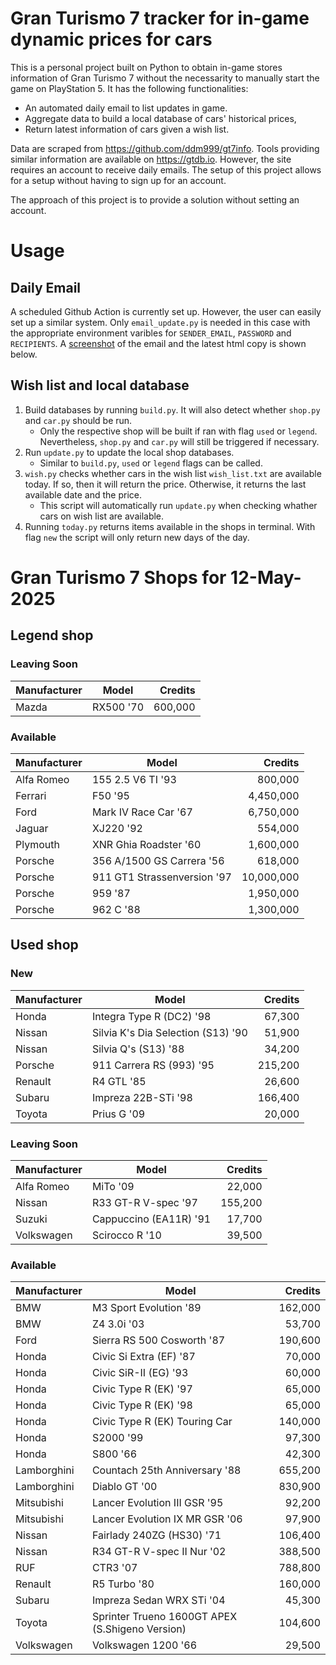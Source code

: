 # Gran Turismo 7 tracker for in-game dynamic prices for cars

This is a personal project built on Python to obtain in-game stores information of Gran Turismo 7 without the necessarity to manually start the game on PlayStation 5. It has the following functionalities:

- An automated daily email to list updates in game.
- Aggregate data to build a local database of cars' historical prices,
- Return latest information of cars given a wish list.

Data are scraped from https://github.com/ddm999/gt7info. Tools providing similar information are available on https://gtdb.io. However, the site requires an account to receive daily emails. The setup of this project allows for a setup without having to sign up for an account.

The approach of this project is to provide a solution without setting an account.

# Usage

## Daily Email

A scheduled Github Action is currently set up. However, the user can easily set up a similar system. Only `email_update.py` is needed in this case with the appropriate environment varibles for `SENDER_EMAIL`, `PASSWORD` and `RECIPIENTS`. A [screenshot](https://raw.githubusercontent.com/marcohoucheng/Gran-Turismo-7-Price-Tracker/main/data/email_screenshot.png) of the email and the latest html copy is shown below.

## Wish list and local database

1. Build databases by running `build.py`. It will also detect whether `shop.py` and `car.py` should be run.
    - Only the respective shop will be built if ran with flag `used` or `legend`. Nevertheless, `shop.py` and `car.py` will still be triggered if necessary.
2. Run `update.py` to update the local shop databases.
    - Similar to `build.py`, `used` or `legend` flags can be called.
3. `wish.py` checks whether cars in the wish list `wish_list.txt` are available today. If so, then it will return the price. Otherwise, it returns the last available date and the price.
    - This script will automatically run `update.py` when checking whather cars on wish list are available.
4. Running `today.py` returns items available in the shops in terminal. With flag `new` the script will only return new days of the day.


# Gran Turismo 7 Shops for 12-May-2025



## Legend shop

### Leaving Soon
 | Manufacturer | Model | Credits |
 | --- | --- | --: |
|Mazda|RX500 '70|600,000|

### Available
 | Manufacturer | Model | Credits |
 | --- | --- | --: |
|Alfa Romeo|155 2.5 V6 TI '93|800,000|
|Ferrari|F50 '95|4,450,000|
|Ford|Mark IV Race Car '67|6,750,000|
|Jaguar|XJ220 '92|554,000|
|Plymouth|XNR Ghia Roadster '60|1,600,000|
|Porsche|356 A/1500 GS Carrera '56|618,000|
|Porsche|911 GT1 Strassenversion '97|10,000,000|
|Porsche|959 '87|1,950,000|
|Porsche|962 C '88|1,300,000|


## Used shop

### New
 | Manufacturer | Model | Credits |
 | --- | --- | --: |
|Honda|Integra Type R (DC2) '98|67,300|
|Nissan|Silvia K's Dia Selection (S13) '90|51,900|
|Nissan|Silvia Q's (S13) '88|34,200|
|Porsche|911 Carrera RS (993) '95|215,200|
|Renault|R4 GTL '85|26,600|
|Subaru|Impreza 22B-STi '98|166,400|
|Toyota|Prius G '09|20,000|

### Leaving Soon
 | Manufacturer | Model | Credits |
 | --- | --- | --: |
|Alfa Romeo|MiTo '09|22,000|
|Nissan|R33 GT-R V-spec '97|155,200|
|Suzuki|Cappuccino (EA11R) '91|17,700|
|Volkswagen|Scirocco R '10|39,500|

### Available
 | Manufacturer | Model | Credits |
 | --- | --- | --: |
|BMW|M3 Sport Evolution '89|162,000|
|BMW|Z4 3.0i '03|53,700|
|Ford|Sierra RS 500 Cosworth '87|190,600|
|Honda|Civic Si Extra (EF) '87|70,000|
|Honda|Civic SiR-II (EG) '93|60,000|
|Honda|Civic Type R (EK) '97|65,000|
|Honda|Civic Type R (EK) '98|65,000|
|Honda|Civic Type R (EK) Touring Car|140,000|
|Honda|S2000 '99|97,300|
|Honda|S800 '66|42,300|
|Lamborghini|Countach 25th Anniversary '88|655,200|
|Lamborghini|Diablo GT '00|830,900|
|Mitsubishi|Lancer Evolution III GSR '95|92,200|
|Mitsubishi|Lancer Evolution IX MR GSR '06|97,900|
|Nissan|Fairlady 240ZG (HS30) '71|106,400|
|Nissan|R34 GT-R V-spec II Nur '02|388,500|
|RUF|CTR3 '07|788,800|
|Renault|R5 Turbo '80|160,000|
|Subaru|Impreza Sedan WRX STi '04|45,300|
|Toyota|Sprinter Trueno 1600GT APEX (S.Shigeno Version)|104,600|
|Volkswagen|Volkswagen 1200 '66|29,500|
